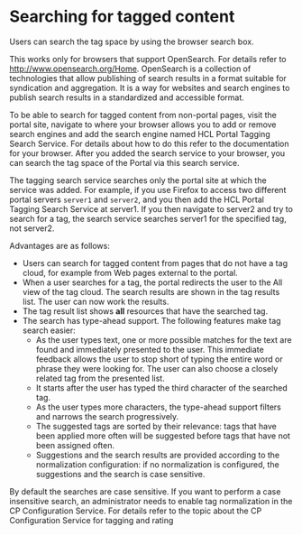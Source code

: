 # Searching for tagged content

Users can search the tag space by using the browser search box.

This works only for browsers that support OpenSearch. For details refer to http://www.opensearch.org/Home. OpenSearch is a collection of technologies that allow publishing of search results in a format suitable for syndication and aggregation. It is a way for websites and search engines to publish search results in a standardized and accessible format.

To be able to search for tagged content from non-portal pages, visit the portal site, navigate to where your browser allows you to add or remove search engines and add the search engine named HCL Portal Tagging Search Service. For details about how to do this refer to the documentation for your browser. After you added the search service to your browser, you can search the tag space of the Portal via this search service.

The tagging search service searches only the portal site at which the service was added. For example, if you use Firefox to access two different portal servers `server1` and `server2`, and you then add the HCL Portal Tagging Search Service at server1. If you then navigate to server2 and try to search for a tag, the search service searches server1 for the specified tag, not server2.

Advantages are as follows:

-   Users can search for tagged content from pages that do not have a tag cloud, for example from Web pages external to the portal.
-   When a user searches for a tag, the portal redirects the user to the All view of the tag cloud. The search results are shown in the tag results list. The user can now work the results.
-   The tag result list shows **all** resources that have the searched tag.
-   The search has type-ahead support. The following features make tag search easier:
    -   As the user types text, one or more possible matches for the text are found and immediately presented to the user. This immediate feedback allows the user to stop short of typing the entire word or phrase they were looking for. The user can also choose a closely related tag from the presented list.
    -   It starts after the user has typed the third character of the searched tag.
    -   As the user types more characters, the type-ahead support filters and narrows the search progressively.
    -   The suggested tags are sorted by their relevance: tags that have been applied more often will be suggested before tags that have not been assigned often.
    -   Suggestions and the search results are provided according to the normalization configuration: if no normalization is configured, the suggestions and the search is case sensitive.

By default the searches are case sensitive. If you want to perform a case insensitive search, an administrator needs to enable tag normalization in the CP Configuration Service. For details refer to the topic about the CP Configuration Service for tagging and rating

<!-- 
**Previous topic:**[Search Center](../wcm/h_search_searchcenter.md)

**Next topic:**[Planning and preparing for Portal Search](../admin-system/srcbfrwrkgwtprtlsrch.md)

**Related information**  


[Querying for the OpenSearch description document](../admin-system/tag_rate_api_rest_oth_qu_opsrchdoc.md)

[CP Configuration Service for tagging and rating](../admin-system/srvcfg_cpcfg4tr.md)

[Type-ahead feature for the deprecated tag widget](../admin-system/tag_rate_adm_typeahead.md)

[Searching for tagged content](../admin-system/tag_rate_search.md)

[Open Search - http://www.opensearch.org/Home](https://www.opensearch.org/Home) -->

